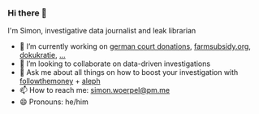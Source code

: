 ### Hi there 👋

I'm Simon, investigative data journalist and leak librarian

- 🔭 I’m currently working on [german court donations](correctiv.org/spendengerichte), [farmsubsidy.org](https://farmsubsidy.org), [dokukratie](https://github.com/okfde/dokukratie/), [...](https://github.com/simonwoerpel/about/blob/master/work.md)
- 👯 I’m looking to collaborate on data-driven investigations
- 💬 Ask me about all things on how to boost your investigation with [followthemoney](https://followthemoney.readthedocs.io/en/latest/) + [aleph](https://docs.alephdata.org/)
- 📫 How to reach me: simon.woerpel@pm.me
- 😄 Pronouns: he/him
